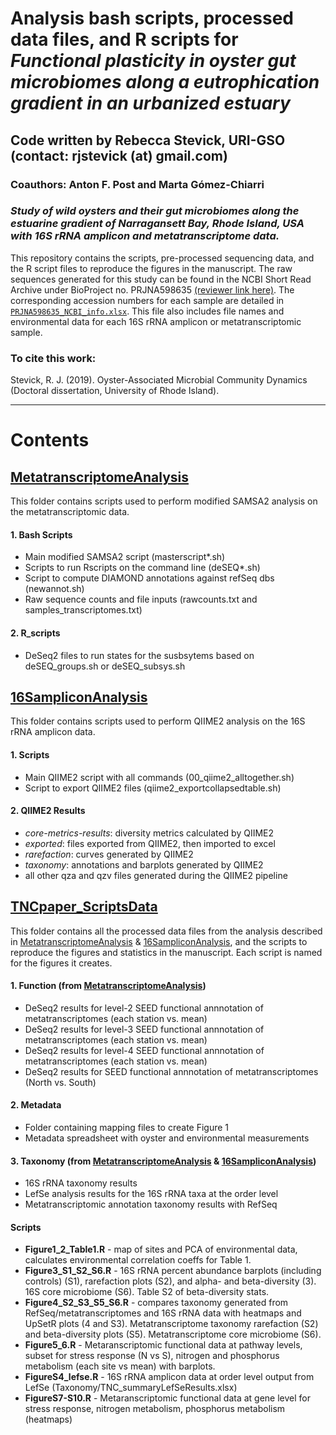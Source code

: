 # Analysis bash scripts, processed data files, and R scripts for *Functional plasticity in oyster gut microbiomes along a eutrophication gradient in an urbanized estuary*

## Code written by Rebecca Stevick, URI-GSO (contact: rjstevick (at) gmail.com)
### Coauthors: Anton F. Post and Marta Gómez-Chiarri

### *Study of wild oysters and their gut microbiomes along the estuarine gradient of Narragansett Bay, Rhode Island, USA with 16S rRNA amplicon and metatranscriptome data.*

This repository contains the scripts, pre-processed sequencing data, and the R script files to reproduce the figures in the manuscript. The raw sequences generated for this study can be found in the NCBI Short Read Archive under BioProject no. PRJNA598635 [(reviewer link here)](https://dataview.ncbi.nlm.nih.gov/object/PRJNA598635?reviewer=5g8ftj52399ut5ujmj7v7t0hh8). The corresponding accession numbers for each sample are detailed in [`PRJNA598635_NCBI_info.xlsx`](/PRJNA598635_NCBI_info.xlsx). This file also includes file names and environmental data for each 16S rRNA amplicon or metatranscriptomic sample.

### To cite this work:
Stevick, R. J. (2019). Oyster-Associated Microbial Community Dynamics (Doctoral dissertation, University of Rhode Island).

--------------------------------------------------------------------------------

# Contents
## [MetatranscriptomeAnalysis](/MetatranscriptomeAnalysis)
This folder contains scripts used to perform modified SAMSA2 analysis on the metatranscriptomic data.
#### 1. Bash Scripts
- Main modified SAMSA2 script (masterscript*.sh)
- Scripts to run Rscripts on the command line (deSEQ*.sh)
- Script to compute DIAMOND annotations against refSeq dbs (newannot.sh)
- Raw sequence counts and file inputs (rawcounts.txt and samples_transcriptomes.txt)
#### 2. R_scripts
- DeSeq2 files to run states for the susbsytems based on deSEQ_groups.sh or deSEQ_subsys.sh


## [16SampliconAnalysis](/16SampliconAnalysis)
This folder contains scripts used to perform QIIME2 analysis on the 16S rRNA amplicon data.
#### 1. Scripts
- Main QIIME2 script with all commands (00_qiime2_alltogether.sh)
- Script to export QIIME2 files (qiime2_exportcollapsedtable.sh)
#### 2. QIIME2 Results
- *core-metrics-results*: diversity metrics calculated by QIIME2
- *exported*: files exported from QIIME2, then imported to excel
- *rarefaction*: curves generated by QIIME2
- *taxonomy*: annotations and barplots generated by QIIME2
- all other qza and qzv files generated during the QIIME2 pipeline


## [TNCpaper_ScriptsData](/TNCpaper_ScriptsData)
This folder contains all the processed data files from the analysis described in [MetatranscriptomeAnalysis](/MetatranscriptomeAnalysis) & [16SampliconAnalysis](/16SampliconAnalysis), and the scripts to reproduce the figures and statistics in the manuscript. Each script is named for the figures it creates.
#### 1. Function (from [MetatranscriptomeAnalysis](/MetatranscriptomeAnalysis))
- DeSeq2 results for level-2 SEED functional annnotation of metatranscriptomes (each station vs. mean)
- DeSeq2 results for level-3 SEED functional annnotation of metatranscriptomes (each station vs. mean)
- DeSeq2 results for level-4 SEED functional annnotation of metatranscriptomes (each station vs. mean)
- DeSeq2 results for SEED functional annnotation of metatranscriptomes (North vs. South)
#### 2. Metadata
- Folder containing mapping files to create Figure 1
- Metadata spreadsheet with oyster and environmental measurements  
#### 3. Taxonomy (from [MetatranscriptomeAnalysis](/MetatranscriptomeAnalysis) & [16SampliconAnalysis](/16SampliconAnalysis))
- 16S rRNA taxonomy results
- LefSe analysis results for the 16S rRNA taxa at the order level
- Metatranscriptomic annotation taxonomy results with RefSeq
#### Scripts
- **Figure1_2_Table1.R** - map of sites and PCA of environmental data, calculates environmental correlation coeffs for Table 1.
- **Figure3_S1_S2_S6.R** - 16S rRNA percent abundance barplots (including controls) (S1), rarefaction plots (S2), and alpha- and beta-diversity (3). 16S core microbiome (S6). Table S2 of beta-diversity stats.
- **Figure4_S2_S3_S5_S6.R** - compares taxonomy generated from RefSeq/metatranscriptomes and 16S rRNA data with heatmaps and UpSetR plots (4 and S3). Metatranscriptome taxonomy rarefaction (S2) and beta-diversity plots (S5). Metatranscriptome core microbiome (S6).
- **Figure5_6.R** - Metaranscriptomic functional data at pathway levels, subset for stress response (N vs S), nitrogen and phosphorus metabolism (each site vs mean) with barplots.
- **FigureS4_lefse.R** - 16S rRNA amplicon data at order level output from LefSe (Taxonomy/TNC_summaryLefSeResults.xlsx)
- **FigureS7-S10.R** - Metaranscriptomic functional data at gene level for stress response, nitrogen metabolism, phosphorus metabolism (heatmaps)

